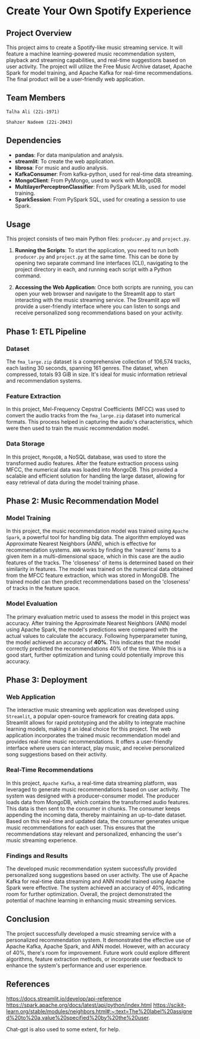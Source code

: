 # Create Your Own Spotify Experience

## Project Overview
This project aims to create a Spotify-like music streaming service. It will feature a machine learning-powered music recommendation system, playback and streaming capabilities, and real-time suggestions based on user activity. The project will utilize the Free Music Archive dataset, Apache Spark for model training, and Apache Kafka for real-time recommendations. The final product will be a user-friendly web application.

## Team Members

`Talha Ali (22i-1971)`

`Shahzer Nadeem (22i-2043)`

## Dependencies

- **pandas**: For data manipulation and analysis.
- **streamlit**: To create the web application.
- **librosa**: For music and audio analysis.
- **KafkaConsumer**: From kafka-python, used for real-time data streaming.
- **MongoClient**: From PyMongo, used to work with MongoDB.
- **MultilayerPerceptronClassifier**: From PySpark MLlib, used for model training.
- **SparkSession**: From PySpark SQL, used for creating a session to use Spark.

## Usage

This project consists of two main Python files: `producer.py` and `project.py`.

1. **Running the Scripts**: To start the application, you need to run both `producer.py` and `project.py` at the same time. This can be done by opening two separate command line interfaces (CLI), navigating to the project directory in each, and running each script with a Python command.

2. **Accessing the Web Application**: Once both scripts are running, you can open your web browser and navigate to the Streamlit app to start interacting with the music streaming service. The Streamlit app will provide a user-friendly interface where you can listen to songs and receive personalized song recommendations based on your activity.


## Phase 1: ETL Pipeline
### Dataset
The `fma_large.zip` dataset is a comprehensive collection of 106,574 tracks, each lasting 30 seconds, spanning 161 genres. The dataset, when compressed, totals 93 GiB in size. It's ideal for music information retrieval and recommendation systems.

### Feature Extraction
In this project, Mel-Frequency Cepstral Coefficients (MFCC) was used to convert the audio tracks from the `fma_large.zip` dataset into numerical formats. This process helped in capturing the audio's characteristics, which were then used to train the music recommendation model.

### Data Storage
In this project, `MongoDB`, a NoSQL database, was used to store the transformed audio features. After the feature extraction process using MFCC, the numerical data was loaded into MongoDB. This provided a scalable and efficient solution for handling the large dataset, allowing for easy retrieval of data during the model training phase.

## Phase 2: Music Recommendation Model
### Model Training
In this project, the music recommendation model was trained using `Apache Spark`, a powerful tool for handling big data. The algorithm employed was Approximate Nearest Neighbors (ANN), which is effective for recommendation systems. `ANN` works by finding the 'nearest' items to a given item in a multi-dimensional space, which in this case are the audio features of the tracks. The 'closeness' of items is determined based on their similarity in features. The model was trained on the numerical data obtained from the MFCC feature extraction, which was stored in MongoDB. The trained model can then predict recommendations based on the 'closeness' of tracks in the feature space.

### Model Evaluation
The primary evaluation metric used to assess the model in this project was accuracy. After training the Approximate Nearest Neighbors (ANN) model using Apache Spark, the model's predictions were compared with the actual values to calculate the accuracy. Following hyperparameter tuning, the model achieved an accuracy of **40%**. This indicates that the model correctly predicted the recommendations 40% of the time. While this is a good start, further optimization and tuning could potentially improve this accuracy.

## Phase 3: Deployment
### Web Application
The interactive music streaming web application was developed using `Streamlit`, a popular open-source framework for creating data apps. Streamlit allows for rapid prototyping and the ability to integrate machine learning models, making it an ideal choice for this project. The web application incorporates the trained music recommendation model and provides real-time music recommendations. It offers a user-friendly interface where users can interact, play music, and receive personalized song suggestions based on their activity.

### Real-Time Recommendations
In this project, `Apache Kafka`, a real-time data streaming platform, was leveraged to generate music recommendations based on user activity. The system was designed with a producer-consumer model. The producer loads data from MongoDB, which contains the transformed audio features. This data is then sent to the consumer in chunks. The consumer keeps appending the incoming data, thereby maintaining an up-to-date dataset. Based on this real-time and updated data, the consumer generates unique music recommendations for each user. This ensures that the recommendations stay relevant and personalized, enhancing the user's music streaming experience.

### Findings and Results
The developed music recommendation system successfully provided personalized song suggestions based on user activity. The use of Apache Kafka for real-time data streaming and ANN model trained using Apache Spark were effective. The system achieved an accuracy of 40%, indicating room for further optimization. Overall, the project demonstrated the potential of machine learning in enhancing music streaming services.

## Conclusion
The project successfully developed a music streaming service with a personalized recommendation system. It demonstrated the effective use of Apache Kafka, Apache Spark, and ANN model. However, with an accuracy of 40%, there's room for improvement. Future work could explore different algorithms, feature extraction methods, or incorporate user feedback to enhance the system's performance and user experience.

## References
https://docs.streamlit.io/develop/api-reference
https://spark.apache.org/docs/latest/api/python/index.html
https://scikit-learn.org/stable/modules/neighbors.html#:~:text=The%20label%20assigned%20to%20a,value%20specified%20by%20the%20user.

Chat-gpt is also used to some extent, for help.
